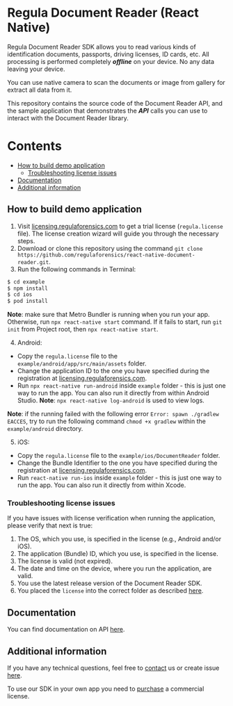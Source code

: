 #  Regula Document Reader (React Native)
Regula Document Reader SDK allows you to read various kinds of identification documents, passports, driving licenses, ID cards, etc. All processing is performed completely _**offline**_ on your device. No any data leaving your device.

You can use native camera to scan the documents or image from gallery for extract all data from it.

This repository contains the source code of the Document Reader API, and the sample application that demonstrates the _**API**_ calls you can use to interact with the Document Reader library.

# Contents
* [How to build demo application](#how-to-build-demo-application)
    * [Troubleshooting license issues](#troubleshooting-license-issues)
* [Documentation](#documentation)
* [Additional information](#additional-information)

## How to build demo application
1. Visit [licensing.regulaforensics.com](https://licensing.regulaforensics.com) to get a trial license (`regula.license` file). The license creation wizard will guide you through the necessary steps.
2. Download or clone this repository using the command `git clone https://github.com/regulaforensics/react-native-document-reader.git`.
3. Run the following commands in Terminal:
```bash
$ cd example
$ npm install
$ cd ios
$ pod install
```

**Note**: make sure that Metro Bundler is running when you run your app. Otherwise, run `npx react-native start` command. If it fails to start, run `git init` from Project root, then `npx react-native start`.

4. Android:
  * Copy the `regula.license` file to the `example/android/app/src/main/assets` folder.
  * Change the application ID to the one you have specified during the registration at [licensing.regulaforensics.com](https://licensing.regulaforensics.com).
  * Run `npx react-native run-android` inside `example` folder - this is just one way to run the app. You can also run it directly from within Android Studio. **Note**: `npx react-native log-android` is used to view logs.

**Note**: if the running failed with the following error `Error: spawn ./gradlew EACCES`, try to run the following command `chmod +x gradlew` within the `example/android` directory.

5. iOS:
  * Copy the `regula.license` file to the `example/ios/DocumentReader` folder.
  * Change the Bundle Identifier to the one you have specified during the registration at [licensing.regulaforensics.com](https://licensing.regulaforensics.com).
  * Run `react-native run-ios` inside `example` folder - this is just one way to run the app. You can also run it directly from within Xcode.

### Troubleshooting license issues
If you have issues with license verification when running the application, please verify that next is true:
1. The OS, which you use, is specified in the license (e.g., Android and/or iOS).
2. The application (Bundle) ID, which you use, is specified in the license.
3. The license is valid (not expired).
4. The date and time on the device, where you run the application, are valid.
5. You use the latest release version of the Document Reader SDK.
6. You placed the  `license` into the correct folder as described [here](#how-to-build-demo-application).

## Documentation
You can find documentation on API [here](https://docs.regulaforensics.com/react-native).

## Additional information
If you have any technical questions, feel free to [contact](mailto:react.support@regulaforensics.com) us or create issue [here](https://github.com/regulaforensics/react-native-document-reader/issues).

To use our SDK in your own app you need to [purchase](https://pipedrivewebforms.com/form/394a3706041290a04fbd0d18e7d7810f1841159) a commercial license.
